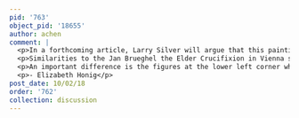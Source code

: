 ```yaml
---
pid: '763'
object_pid: '18655'
author: achen
comment: |
  <p>In a forthcoming article, Larry Silver will argue that this painting draws inspiration from his father's models and provide further evidence for probable sources to Pieter's work. </p>
  <p>Similarities to the Jan Brueghel the Elder Crucifixion in Vienna support our opinion that this painting is genuine. The group in the foreground is identical: servants are fighting over Christ’s cloak. The two guards in red and blue are standing in the same position, while a cavalier carrying a heavy basket on his back is watching the three men fighting on the ground. in the background, melting into the blue, we can perceive a fortress resembling a citadel, representing Jerusalem: it is on the right in the copper in Vienna and on the left in ours. The only real difference in the narration of the episode is that in this version, the three crosses are fixed in place, whereas in the Viennese version, the left-hand cross for the thief is in the process of being erected.</p>
  <p>An important difference is the figures at the lower left corner who seem to represent the souls in limbo awaiting Christ’s resurrection so that they can be freed to go to heaven. This is a very unusual element in a crucifixion scene, which Larry Silver’s forthcoming article will investigate.</p>
  <p>- Elizabeth Honig</p>
post_date: 10/02/18
order: '762'
collection: discussion
---
```

